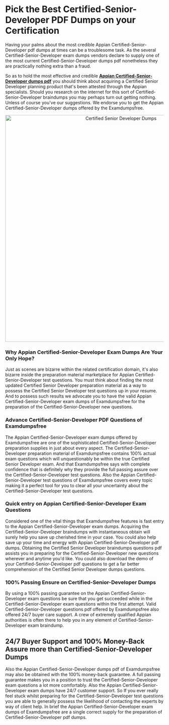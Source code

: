 <h1>Pick the Best Certified-Senior-Developer PDF Dumps on your Certification</h1>
<p>Having your palms about the most credible Appian Certified-Senior-Developer pdf dumps at times can be a troublesome task. As the several Certified-Senior-Developer exam dumps vendors declare to supply one of the most current Certified-Senior-Developer dumps pdf nonetheless they are practically nothing extra than a fraud.</p>
<p>So as to hold the most effective and credible <strong><a href="https://examdumpsfree.com/Certified-Senior-Developer-exam-dumps">Appian Certified-Senior-Developer dumps pdf</a></strong> you should think about acquiring a Certified Senior Developer planning product that's been attested through the Appian specialists. Should you research on the internet for this sort of Certified-Senior-Developer braindumps you may perhaps turn out getting nothing. Unless of course you've our suggestions. We endorse you to get the Appian Certified-Senior-Developer dumps offered by the Examdumpsfree.</p>
<p style="text-align: center;"><a href="https://examdumpsfree.com/Certified-Senior-Developer-exam-dumps"><img src="https://i.ibb.co/yV3fvNg/Exam-Dumps-Free.png" alt="Certified Senior Developer Dumps" width="720" /></a></p>
<h3>Why Appian Certified-Senior-Developer Exam Dumps Are Your Only Hope?</h3>
<p>Just as scenes are bizarre within the related certification domain, it's also bizarre inside the preparation material marketplace for Appian Certified-Senior-Developer test questions. You must think about finding the most updated Certified Senior Developer preparation material as a way to possess the Certified Senior Developer test questions up in your resume. And to possess such results we advocate you to have the valid Appian Certified-Senior-Developer exam dumps of Examdumpsfree for the preparation of the Certified-Senior-Developer new questions.</p>
<h3><strong>Advance Certified-Senior-Developer PDF Questions of Examdumpsfree</strong></h3>
<p>The Appian Certified-Senior-Developer exam dumps offered by Examdumpsfree are one of the sophisticated Certified-Senior-Developer preparation supplies in just about every aspect. The Certified-Senior-Developer preparation material of Examdumpsfree contains 100% actual exam questions which will unquestionably be within the true Certified Senior Developer exam. And that Examdumpsfree says with complete confidence that is definitely why they provide the full passing assure over the Certified-Senior-Developer test questions. Also the Appian Certified-Senior-Developer test questions of Examdumpsfree covers every topic making it a perfect tool for you to clear all your uncertainty about the Certified-Senior-Developer test questions.</p>
<h3><strong>Quick entry on Appian Certified-Senior-Developer Exam Questions</strong></h3>
<p>Considered one of the vital things that Examdumpsfree features is fast entry to the Appian Certified-Senior-Developer exam dumps. Acquiring the Certified-Senior-Developer braindumps with instantaneous obtain will surely help you save up cherished time in your case. You could also help save up your time and energy with Appian Certified-Senior-Developer pdf dumps. Obtaining the Certified Senior Developer braindumps questions pdf assists you in preparing for the Certified-Senior-Developer new questions wherever and anytime you'd like. You could also download the demo of your Certified-Senior-Developer pdf questions to get a far better comprehension of the Certified Senior Developer dumps questions.</p>
<h3><strong>100% Passing Ensure on Certified-Senior-Developer Dumps</strong></h3>
<p>By using a 100% passing guarantee on the Appian Certified-Senior-Developer exam questions be sure that you get succeeded while in the Certified-Senior-Developer exam questions within the first attempt. Valid Certified-Senior-Developer questions pdf offered by Examdumpsfree also offered 24/7 buyer care support. A crew of extremely qualified Appian authorities is often there to help you in any element of Certified-Senior-Developer exam braindump.</p>
<h2><strong>24/7 Buyer Support and 100% Money-Back Assure more than Certified-Senior-Developer Dumps</strong></h2>
<p>Also the Appian Certified-Senior-Developer dumps pdf of Examdumpsfree may also be obtained with the 100% money-back guarantee. A full passing guarantee makes you in a position to trust the Certified-Senior-Developer exam questions a lot more comfortably. Also the Appian Certified-Senior-Developer exam dumps have 24/7 customer support. So If you ever really feel stuck whilst preparing for the Certified-Senior-Developer test questions you are able to generally possess the likelihood of contacting the experts by way of client help. In brief the Appian Certified-Senior-Developer exam dumps of Examdumpsfree are a single correct supply for the preparation of Certified-Senior-Developer pdf dumps.</p>
<h3>&nbsp;</h3>
<h3>&nbsp;</h3>
